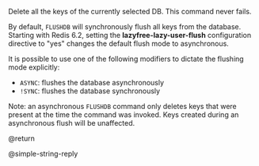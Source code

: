 Delete all the keys of the currently selected DB.
This command never fails.

By default, `FLUSHDB` will synchronously flush all keys from the database.
Starting with Redis 6.2, setting the **lazyfree-lazy-user-flush** configuration directive to "yes" changes the default flush mode to asynchronous.

It is possible to use one of the following modifiers to dictate the flushing mode explicitly:

* `ASYNC`: flushes the database asynchronously
* `!SYNC`: flushes the database synchronously

Note: an asynchronous `FLUSHDB` command only deletes keys that were present at the time the command was invoked. Keys created during an asynchronous flush will be unaffected.

@return

@simple-string-reply
